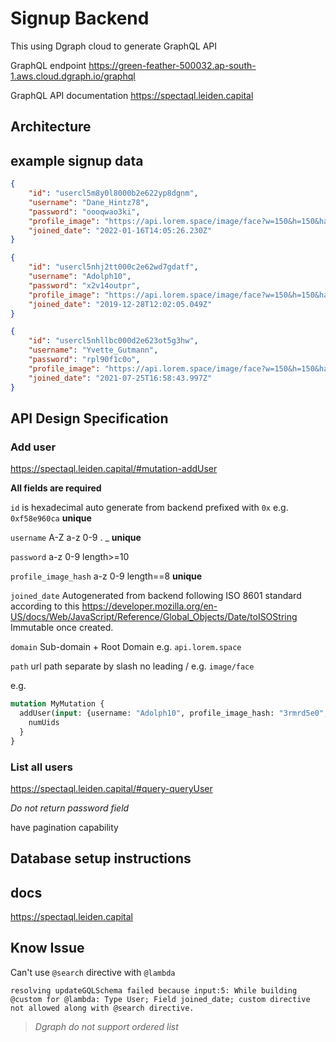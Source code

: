 # Signup Backend
This using Dgraph cloud to generate GraphQL API

GraphQL endpoint
https://green-feather-500032.ap-south-1.aws.cloud.dgraph.io/graphql

GraphQL API documentation
https://spectaql.leiden.capital

## Architecture

## example signup data
``` json
{
	"id": "usercl5m8y0l8000b2e622yp8dgnm",
	"username": "Dane_Hintz78",
	"password": "oooqwao3ki",
	"profile_image": "https://api.lorem.space/image/face?w=150&h=150&hash=hueo4s2b",
	"joined_date": "2022-01-16T14:05:26.230Z"
}

{
	"id": "usercl5nhj2tt000c2e62wd7gdatf",
	"username": "Adolph10",
	"password": "x2v14outpr",
	"profile_image": "https://api.lorem.space/image/face?w=150&h=150&hash=3rmrd5e0",
	"joined_date": "2019-12-28T12:02:05.049Z"
}

{
	"id": "usercl5nhllbc000d2e623ot5g3hw",
	"username": "Yvette_Gutmann",
	"password": "rpl90f1c0o",
	"profile_image": "https://api.lorem.space/image/face?w=150&h=150&hash=6pfa9ro6",
	"joined_date": "2021-07-25T16:58:43.997Z"
}
```
## API Design Specification
### Add user
https://spectaql.leiden.capital/#mutation-addUser

**All fields are required**

`id` is hexadecimal auto generate from backend prefixed with `0x` e.g. `0xf58e960ca` **unique**

`username` A-Z a-z 0-9 . _ **unique**

`password` a-z 0-9 length>=10

`profile_image_hash` a-z 0-9 length==8 **unique**

`joined_date` Autogenerated from backend following ISO 8601 standard according to this https://developer.mozilla.org/en-US/docs/Web/JavaScript/Reference/Global_Objects/Date/toISOString Immutable once created.

`domain` Sub-domain + Root Domain e.g. `api.lorem.space`

`path` url path separate by slash no leading / e.g. `image/face`

e.g.
``` graphql
mutation MyMutation {
  addUser(input: {username: "Adolph10", profile_image_hash: "3rmrd5e0", thirdParty: {domain: "api.lorem.space", path: "image/face"}, password: "x2v14outpr"}) {
    numUids
  }
}
```
### List all users
https://spectaql.leiden.capital/#query-queryUser

*Do not return password field*

have pagination capability

## Database setup instructions


## docs
https://spectaql.leiden.capital

## Know Issue
Can't use `@search` directive with `@lambda`
```
resolving updateGQLSchema failed because input:5: While building @custom for @lambda: Type User; Field joined_date; custom directive not allowed along with @search directive.
```
> *Dgraph do not support ordered list*
